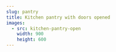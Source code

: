 ```yaml
---
slug: pantry
title: Kitchen pantry with doors opened
images:
  - src: kitchen-pantry-open
    width: 900
    height: 600
---
```


